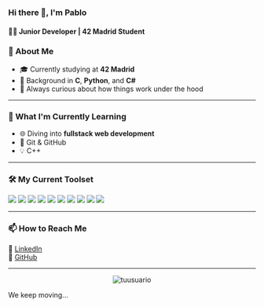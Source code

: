 ### Hi there 👋, I'm Pablo</h1>
#### 🧑‍💻 Junior Developer | 42 Madrid Student

### 🧠 About Me

- 🎓 Currently studying at **42 Madrid**
- 🔧 Background in **C**, **Python**, and **C#**
- 🧩 Always curious about how things work under the hood

---

### 🚀 What I'm Currently Learning

- 🌐 Diving into **fullstack web development**
- 🐍 Git & GitHub
- 💡 C++

---

### 🛠️ My Current Toolset

<p>
  <img src="https://img.shields.io/badge/C-00599C?style=for-the-badge&logo=c&logoColor=white"/>
  <img src="https://img.shields.io/badge/Python-3776AB?style=for-the-badge&logo=python&logoColor=white"/>
  <img src="https://img.shields.io/badge/C%23-239120?style=for-the-badge&logo=c-sharp&logoColor=white"/>
  <img src="https://img.shields.io/badge/Shell-89e051?style=for-the-badge&logo=gnu-bash&logoColor=white"/>
<img src="https://img.shields.io/badge/Visual%20Studio-5C2D91?style=for-the-badge&logo=visual-studio&logoColor=white"/>
  <img src="https://img.shields.io/badge/Make-000000?style=for-the-badge&logo=cmake&logoColor=white"/>
  <img src="https://img.shields.io/badge/Unity-000000?style=for-the-badge&logo=unity&logoColor=white"/>
  <img src="https://img.shields.io/badge/Blender-F5792A?style=for-the-badge&logo=blender&logoColor=white"/>
  <img src="https://img.shields.io/badge/Git-F05032?style=for-the-badge&logo=git&logoColor=white"/>
  <img src="https://img.shields.io/badge/Linux-FCC624?style=for-the-badge&logo=linux&logoColor=black"/>
</p>

---

### 📫 How to Reach Me

📎 [LinkedIn](https://www.linkedin.com/in/pablo-orellana-mu%C3%B1oz-1b0462314/)  
📎 [GitHub](https://github.com/miniore)

---

<p align="center">
  <img src="https://komarev.com/ghpvc/?username=tuusuario&label=Profile%20views&color=0e75b6&style=flat" alt="tuusuario" />
</p>

We keep moving...


